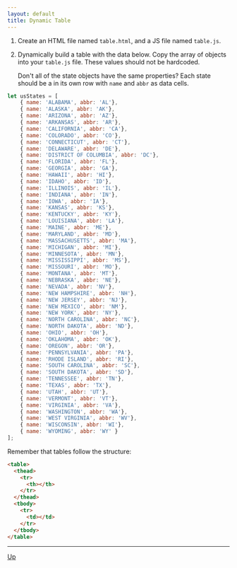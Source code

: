```yaml
---
layout: default
title: Dynamic Table
---
```


1. Create an HTML file named `table.html`, and a JS file named `table.js`.

1. Dynamically build a table with the data below. Copy the array of objects into your `table.js` file. These values should not be hardcoded.

   Don't all of the state objects have the same properties? Each state should be a in its own row with `name` and `abbr` as data cells.

```javascript
let usStates = [
    { name: 'ALABAMA', abbr: 'AL'},
    { name: 'ALASKA', abbr: 'AK'},
    { name: 'ARIZONA', abbr: 'AZ'},
    { name: 'ARKANSAS', abbr: 'AR'},
    { name: 'CALIFORNIA', abbr: 'CA'},
    { name: 'COLORADO', abbr: 'CO'},
    { name: 'CONNECTICUT', abbr: 'CT'},
    { name: 'DELAWARE', abbr: 'DE'},
    { name: 'DISTRICT OF COLUMBIA', abbr: 'DC'},
    { name: 'FLORIDA', abbr: 'FL'},
    { name: 'GEORGIA', abbr: 'GA'},
    { name: 'HAWAII', abbr: 'HI'},
    { name: 'IDAHO', abbr: 'ID'},
    { name: 'ILLINOIS', abbr: 'IL'},
    { name: 'INDIANA', abbr: 'IN'},
    { name: 'IOWA', abbr: 'IA'},
    { name: 'KANSAS', abbr: 'KS'},
    { name: 'KENTUCKY', abbr: 'KY'},
    { name: 'LOUISIANA', abbr: 'LA'},
    { name: 'MAINE', abbr: 'ME'},
    { name: 'MARYLAND', abbr: 'MD'},
    { name: 'MASSACHUSETTS', abbr: 'MA'},
    { name: 'MICHIGAN', abbr: 'MI'},
    { name: 'MINNESOTA', abbr: 'MN'},
    { name: 'MISSISSIPPI', abbr: 'MS'},
    { name: 'MISSOURI', abbr: 'MO'},
    { name: 'MONTANA', abbr: 'MT'},
    { name: 'NEBRASKA', abbr: 'NE'},
    { name: 'NEVADA', abbr: 'NV'},
    { name: 'NEW HAMPSHIRE', abbr: 'NH'},
    { name: 'NEW JERSEY', abbr: 'NJ'},
    { name: 'NEW MEXICO', abbr: 'NM'},
    { name: 'NEW YORK', abbr: 'NY'},
    { name: 'NORTH CAROLINA', abbr: 'NC'},
    { name: 'NORTH DAKOTA', abbr: 'ND'},
    { name: 'OHIO', abbr: 'OH'},
    { name: 'OKLAHOMA', abbr: 'OK'},
    { name: 'OREGON', abbr: 'OR'},
    { name: 'PENNSYLVANIA', abbr: 'PA'},
    { name: 'RHODE ISLAND', abbr: 'RI'},
    { name: 'SOUTH CAROLINA', abbr: 'SC'},
    { name: 'SOUTH DAKOTA', abbr: 'SD'},
    { name: 'TENNESSEE', abbr: 'TN'},
    { name: 'TEXAS', abbr: 'TX'},
    { name: 'UTAH', abbr: 'UT'},
    { name: 'VERMONT', abbr: 'VT'},
    { name: 'VIRGINIA', abbr: 'VA'},
    { name: 'WASHINGTON', abbr: 'WA'},
    { name: 'WEST VIRGINIA', abbr: 'WV'},
    { name: 'WISCONSIN', abbr: 'WI'},
    { name: 'WYOMING', abbr: 'WY' }
];
```

Remember that tables follow the structure:
```html
<table>
  <thead>
    <tr>
      <th></th>
    </tr>
  </thead>
  <tbody>
    <tr>
      <td></td>
    </tr>
  </tbody>
</table>
```

<hr>

[Up](README.md)

